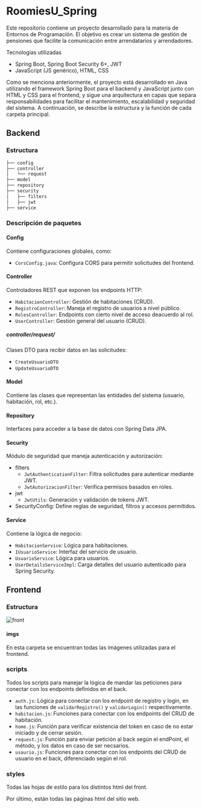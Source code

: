 # RoomiesU_Spring
Este repositorio contiene un proyecto desarrollado para la materia de Entornos de Programación. El objetivo es crear un sistema de gestión de pensiones que facilite la comunicación entre arrendatarios y arrendadores.

Tecnologías utilizadas
- Spring Boot, Spring Boot Security 6+, JWT
- JavaScript (JS genérico), HTML, CSS

Como se menciona anteriormente, el proyecto está desarrollado en Java utilizando el framework Spring Boot para el backend y JavaScript junto con HTML y CSS para el frontend, y sigue una arquitectura en capas que separa responsabilidades para facilitar el mantenimiento, escalabilidad y seguridad del sistema. A continuación, se describe la estructura y la función de cada carpeta principal.

## Backend 
### Estructura
```bash
├── config
├── controller
│   └── request
├── model
├── repository
├── security
│   ├── filters
│   ├── jwt
├── service
```

### Descripción de paquetes

#### Config 
Contiene configuraciones globales, como:

- `CorsConfig.java`: Configura CORS para permitir solicitudes del frontend.

#### Controller
Controladores REST que exponen los endpoints HTTP:

- `HabitacionController`: Gestión de habitaciones (CRUD).
- `RegistroController`: Maneja el registro de usuarios a nivel público.
- `RolesController`: Endpoints con cierto nivel de acceso deacuerdo al rol.
- `UserController`: Gestión general del usuario (CRUD).

##### controller/request/
Clases DTO para recibir datos en las solicitudes:

- `CreateUsuarioDTO`
- `UpdateUsuarioDTO`

#### Model
Contiene las clases que representan las entidades del sistema (usuario, habitación, rol, etc.).

#### Repository
Interfaces para acceder a la base de datos con Spring Data JPA.

#### Security
Módulo de seguridad que maneja autenticación y autorización:

- filters
  - `JwtAuthenticationFilter`: Filtra solicitudes para autenticar mediante JWT.
  - `JwtAutorizacionFilter`: Verifica permisos basados en roles.
- jwt
  - `JwtUtils`: Generación y validación de tokens JWT.
- SecurityConfig: Define reglas de seguridad, filtros y accesos permitidos.

#### Service
Contiene la lógica de negocio:

- `HabitacionService`: Lógica para habitaciones.
- `IUsuarioService`: Interfaz del servicio de usuario.
- `UsuarioService`: Lógica para usuarios.
- `UserDetailsServiceImpl`: Carga detalles del usuario autenticado para Spring Security.

## Frontend 
### Estructura
![front](https://github.com/user-attachments/assets/f025b41e-15c4-485b-86cd-9494d3a0e620)

#### imgs
En esta carpeta se encuentran todas las imágenes utilizadas para el frontend.

### scripts
Todos los scripts para manejar la lógica de mandar las peticiones para conectar con los endpoints definidos en el back.
- `auth.js`: Lógica para conectar con los endpoint de registro y login, en las funciones de `validarRegistro()` y `validarLogin()` respectivamente.
- `habitacion.js`: Funciones para conectar con los endpoints del CRUD de habitación.
- `home.js`: Función para verificar existencia del token en caso de no estar iniciado y de cerrar sesión.
- `request.js`: Función para enviar petición al back según el endPoint, el método, y los datos en caso de ser necsarios.
- `usaurio.js`: Funciones para conectar con los endpoints del CRUD de usuario en el back, diferenciado según el rol.

### styles
Todas las hojas de estilo para los distintos html del front.

Por último, están todas las páginas html del sitio web.
